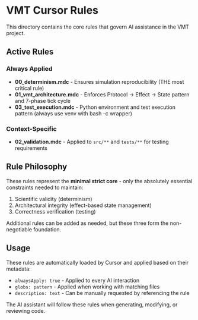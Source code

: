 # VMT Cursor Rules

This directory contains the core rules that govern AI assistance in the VMT project.

## Active Rules

### Always Applied
- **00_determinism.mdc** - Ensures simulation reproducibility (THE most critical rule)
- **01_vmt_architecture.mdc** - Enforces Protocol → Effect → State pattern and 7-phase tick cycle
- **03_test_execution.mdc** - Python environment and test execution pattern (always use venv with bash -c wrapper)

### Context-Specific  
- **02_validation.mdc** - Applied to `src/**` and `tests/**` for testing requirements

## Rule Philosophy

These rules represent the **minimal strict core** - only the absolutely essential constraints needed to maintain:
1. Scientific validity (determinism)
2. Architectural integrity (effect-based state management)
3. Correctness verification (testing)

Additional rules can be added as needed, but these three form the non-negotiable foundation.

## Usage

These rules are automatically loaded by Cursor and applied based on their metadata:
- `alwaysApply: true` - Applied to every AI interaction
- `globs: pattern` - Applied when working with matching files
- `description: text` - Can be manually requested by referencing the rule

The AI assistant will follow these rules when generating, modifying, or reviewing code.
